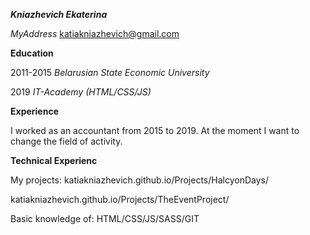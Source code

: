 **_Kniazhevich Ekaterina_**

*MyAddress*                        katiakniazhevich@gmail.com

**Education**

2011-2015 
_Belarusian State Economic University_

2019
_IT-Academy (HTML/CSS/JS)_

**Experience**

I worked as an accountant from 2015 to 2019. Аt the moment I want to change the field of activity. 

**Technical Experienc**

My projects:
katiakniazhevich.github.io/Projects/HalcyonDays/

katiakniazhevich.github.io/Projects/TheEventProject/

Basic knowledge of: HTML/CSS/JS/SASS/GIT

